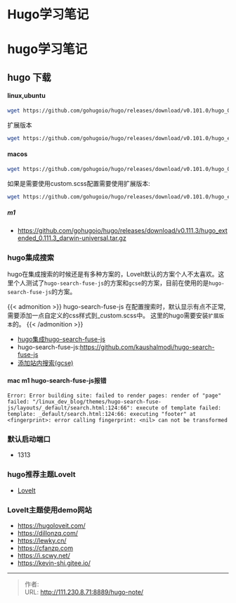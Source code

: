 # Hugo学习笔记

# hugo学习笔记
## hugo 下载
#### linux,ubuntu
```bash
wget https://github.com/gohugoio/hugo/releases/download/v0.101.0/hugo_0.101.0_Linux-64bit.tar.gz
```
扩展版本
```bash
wget https://github.com/gohugoio/hugo/releases/download/v0.101.0/hugo_extended_0.101.0_Linux-64bit.tar.gz
```

#### macos
```bash
wget https://github.com/gohugoio/hugo/releases/download/v0.101.0/hugo_0.101.0_macOS-64bit.tar.gz
```
如果是需要使用custom.scss配置需要使用扩展版本:
```bash
wget https://github.com/gohugoio/hugo/releases/download/v0.101.0/hugo_extended_0.101.0_macOS-64bit.tar.gz
```

##### m1
- https://github.com/gohugoio/hugo/releases/download/v0.111.3/hugo_extended_0.111.3_darwin-universal.tar.gz

### hugo集成搜索
hugo在集成搜索的时候还是有多种方案的，LoveIt默认的方案个人不太喜欢。这里个人测试了`hugo-search-fuse-js`的方案和`gcse`的方案，目前在使用的是`hugo-search-fuse-js`的方案。

{{< admonition >}}
hugo-search-fuse-js 在配置搜索时，默认显示有点不正常,需要添加一点自定义的css样式到_custom.scss中。
这里的hugo需要安装`扩展版本`的。
{{< /admonition >}}

- [hugo集成hugo-search-fuse-js](https://cloud.tencent.com/developer/article/1932812)
- hugo-search-fuse-js:https://github.com/kaushalmodi/hugo-search-fuse-js
- [添加站内搜索(gcse)](https://blog.csdn.net/justheretobe/article/details/51622204)

#### mac m1 hugo-search-fuse-js报错
```
Error: Error building site: failed to render pages: render of "page" failed: "/linux_dev_blog/themes/hugo-search-fuse-js/layouts/_default/search.html:124:66": execute of template failed: template: _default/search.html:124:66: executing "footer" at <fingerprint>: error calling fingerprint: <nil> can not be transformed
```


### 默认启动端口
- 1313

### hugo推荐主题LoveIt
- [LoveIt](https://hugoloveit.com/)

### LoveIt主题使用demo网站
- https://hugoloveit.com/
- https://dillonzq.com/
- https://lewky.cn/
- https://cfanzp.com
- https://i.scwy.net/
- https://kevin-shi.gitee.io/




---

> 作者:   
> URL: http://111.230.8.71:8889/hugo-note/  

